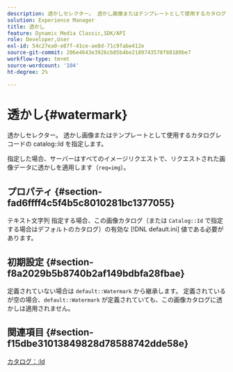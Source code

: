 ```yaml
---
description: 透かしセレクター。 透かし画像またはテンプレートとして使用するカタログレコードのカタログ ID を指定します。
solution: Experience Manager
title: 透かし
feature: Dynamic Media Classic,SDK/API
role: Developer,User
exl-id: 54c27ea0-e87f-41ce-ae8d-71c9fabe412e
source-git-commit: 206e4643e3926cb85b4be2189743578f88180be7
workflow-type: tm+mt
source-wordcount: '104'
ht-degree: 2%

---
```


# 透かし{#watermark}

透かしセレクター。 透かし画像またはテンプレートとして使用するカタログレコードの catalog::Id を指定します。

指定した場合、サーバーはすべてのイメージリクエストで、リクエストされた画像データに透かしを適用します（`req=img`）。

## プロパティ {#section-fad6ffff4c5f4b5c8010281bc1377055}

テキスト文字列 指定する場合、この画像カタログ（または `Catalog::Id` で指定する場合はデフォルトのカタログ）の有効な [!DNL default.ini] 値である必要があります。

## 初期設定 {#section-f8a2029b5b8740b2af149bdbfa28fbae}

定義されていない場合は `default::Watermark` から継承します。 定義されているが空の場合、`default::Watermark` が定義されていても、この画像カタログに透かしは適用されません。

## 関連項目 {#section-f15dbe31013849828d78588742dde58e}

[カタログ：:Id](/help/aem-is-ir-api/is-api/image-catalog/image-serving-api-ref/c-image-catalog-reference/c-image-svg-data-reference/c-image-data-reference/r-id-cat.md)

